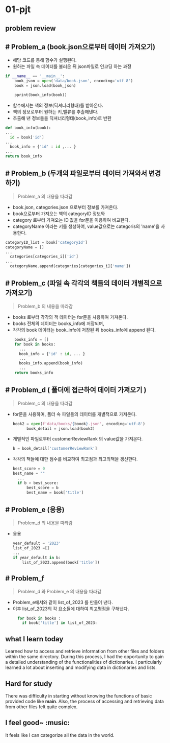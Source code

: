 # 01-pjt

## problem review

## # Problem_a (book.json으로부터 데이터 가져오기)
-   해당 코드를 통해 함수가 실행된다.
-   원하는 파일 속 데이터를 불러온 뒤 json파일로 인코딩 하는 과정

```py
if __name__ == '__main__':
    book_json = open('data/book.json', encoding='utf-8')
    book = json.load(book_json)

    pprint(book_info(book))
```

-   함수에서는 책의 정보(딕셔너리형태)를 받아온다.
-   책의 정보로부터 원하는 키,밸류를 추출해낸다.
-   추출해 낸 정보들을 딕셔너리형태(book_info)로 반환

```py
def book_info(book):
...
  id = book['id']
...
  book_info = {'id' : id ,... }
...
return book_info
```

## # Problem_b (두개의 파일로부터 데이터 가져와서 변경하기)

> Problem_a 의 내용을 따라감

-   book.json, categories.json 으로부터 정보를 가져온다.
-   book으로부터 가져오는 책의 categoryID 정보와
-   category 로부터 가져오는 ID 값을 for문을 이용하여 비교한다.
-   categoryName 이라는 키를 생성하여, value값으로는 categoris의 'name'을 사용한다.

```py
categoryID_list = book['categoryId']
categoryName = []
...
  categories[categories_i]['id']
...
  categoryName.append(categories[categories_i]['name'])
```

## # Problem_c (파일 속 각각의 책들의 데이터 개별적으로 가져오기)

> Problem_b 의 내용을 따라감

- books 로부터 각각의 책 데이터는 for문을 사용하여 가져온다.
- books 전체의 데이터는 books_info에 저장되며,
- 각각의 book 데이터는 book_info에 저장된 뒤 books_info에 append 된다. 
```py
    books_info = []
    for book in books:
      ...
      book_info = {'id' : id, ... }
      ...
      books_info.append(book_info)
      ...
    return books_info 
```

## # Problem_d ( 폴더에 접근하여 데이터 가져오기 )

> Problem_c 의 내용을 따라감
- for문을 사용하여, 폴더 속 파일들의 데이터를 개별적으로 가져온다.
  ```py
  book2 = open(f'data/books/{boook}.json', encoding='utf-8')
        book_detail = json.load(book2)
  ```
- 개별적인 파일로부터 customerReviewRank 의 value값을 가져온다.
  ```py
  b = book_detail['customerReviewRank']
  ```
- 각각의 책들에 대한 점수를 비교하여 최고점과 최고의책을 갱신한다.
  ```py
  best_score = 0
  best_name = ""
    ...
    if b > best_score:
        best_score = b
        best_name = book['title']
  ```

## # Problem_e (응용)

> Problem_d 의 내용을 따라감
- 응용
  ```py
  year_default = '2023'
  list_of_2023 =[]
  ...
  if year_default in b:
      list_of_2023.append(book['title'])
  ```
## # Problem_f

> Problem_d 와 Problem_e 의 내용을 따라감
- Problem_e에서와 같이 list_of_2023 를 만들어 낸다.
- 이후 list_of_2023의 각 요소들에 대하여 최고평점을 구해낸다.
  ```py
    for book in books : 
      if book['title'] in list_of_2023:
  ```

## what I learn today

Learned how to access and retrieve information from other files and folders within the same directory. During this process, I had the opportunity to gain a detailed understanding of the functionalities of dictionaries. I particularly learned a lot about inserting and modifying data in dictionaries and lists.

## Hard for study

There was difficulty in starting without knowing the functions of basic provided code like **main**. Also, the process of accessing and retrieving data from other files felt quite complex.

## I feel good~ :music:

It feels like I can categorize all the data in the world.
